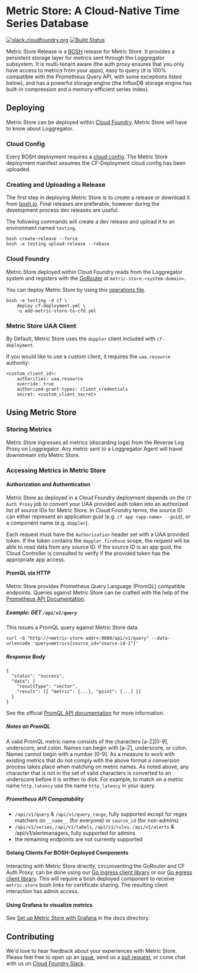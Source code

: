 # Metric Store: A Cloud-Native Time Series Database
[![slack.cloudfoundry.org][slack-badge]][slack-channel] [![Build Status](https://github.com/cloudfoundry/metric-store-release/workflows/Test%20Everything/badge.svg)](https://github.com/cloudfoundry/metric-store-release/actions)

Metric Store Release is a [BOSH][bosh] release for Metric Store. It provides a persistent storage layer for metrics sent through the Loggregator subsystem. It is multi-tenant aware (the auth proxy ensures that you only have access to metrics from your apps), easy to query (it is 100% compatible with the Prometheus Query API, with some exceptions listed below), and has a powerful storage engine (the InfluxDB storage engine has built-in compression and a memory-efficient series index).

## Deploying

Metric Store can be deployed within [Cloud Foundry][cfd]. Metric Store will have to know about Loggregator.

### Cloud Config

Every BOSH deployment requires a [cloud config](https://bosh.io/docs/cloud-config.html). The Metric Store deployment manifest assumes the CF-Deployment cloud config has been uploaded.

### Creating and Uploading a Release

The first step in deploying Metric Store is to create a release or download it from [bosh.io][bosh-io-release]. Final releases are preferable, however during the development process dev releases are useful.

The following commands will create a dev release and upload it to an environment named `testing`.
```
bosh create-release --force
bosh -e testing upload-release --rebase
```

### Cloud Foundry

Metric Store deployed within Cloud Foundry reads from the Loggregator system and registers with the [GoRouter](https://github.com/cloudfoundry/gorouter) at `metric-store.<system-domain>`.

You can deploy Metric Store by using this
[operations file][ops-file].

```
bosh -e testing -d cf \
    deploy cf-deployment.yml \
    -o add-metric-store-to-cfd.yml
```

### Metric Store UAA Client
By Default, Metric Store uses the `doppler` client included with `cf-deployment`.

If you would like to use a custom client, it requires the `uaa.resource` authority:
```
<custom_client_id>:
    authorities: uaa.resource
    override: true
    authorized-grant-types: client_credentials
    secret: <custom_client_secret>
```

## Using Metric Store

### Storing Metrics
Metric Store ingresses all metrics (discarding logs) from the Reverse Log
Proxy on Loggregator. Any metric sent to a Loggregator Agent will travel
downstream into Metric Store.

### Accessing Metrics in Metric Store

#### Authorization and Authentication
Metric Store as deployed in a Cloud Foundry deployment depends on the
`CF Auth Proxy` job to convert your UAA provided auth token into an authorized
list of source IDs for Metric Store. In Cloud Foundry terms, the source ID can either represent an application
guid (e.g. `cf app <app-name> --guid`), or a component name (e.g. `doppler`).

Each request must have the `Authorization` header set with a UAA provided token.
If the token contains the `doppler.firehose` scope, the request will be able
to read data from any source ID.
If the source ID is an app guid, the Cloud Controller is consulted to verify
if the provided token has the appropriate app access.

#### PromQL via HTTP
Metric Store provides Prometheus Query Language (PromQL) compatible endpoints.
Queries against Metric Store can be crafted with the help of the [Prometheus API
Documentation][promql].

##### Example: **GET** `/api/v1/query`

This issues a PromQL query against Metric Store data.

```
curl -G "http://<metric-store-addr>:8080/api/v1/query" --data-urlencode 'query=metrics{source_id="source-id-1"}'
```

##### Response Body
```
{
  "status": "success",
  "data": {
    "resultType": "vector",
    "result": [{ "metric": {...}, "point": [...] }]
  }
}
```
See the official [PromQL API documentation][promql] for more information.

##### Notes on PromQL
A valid PromQL metric name consists of the characters [a-Z][0-9], underscore, and colon. Names can begin with [a-Z], underscore, or colon. Names cannot begin with a number [0-9].
As a measure to work with existing metrics that do not comply with the above format a conversion process takes place when matching on metric names.
As noted above, any character that is not in the set of valid characters is converted to an underscore before it is written to disk. For example, to match on a metric name `http.latency` use the name `http_latency` in your query.

##### Prometheus API Compatability
- `/api/v1/query` & `/api/v1/query_range`, fully supported except for regex
  matchers on `__name__` (for everyone) or `source_id` (for non-admins)
- `/api/v1/series`, `/api/v1/labels`, `/api/v1/rules`, `/api/v1/alerts` &
  /api/v1/alertmanagers, fully supported for admins
- the remaining endpoints are not currently supported

#### Golang Clients For BOSH-Deployed Components
Interacting with Metric Store directly, circumventing the GoRouter and CF Auth
Proxy, can be done using our [Go ingress client library][ingressclient] or our
[Go egress client library][egressclient]. This will require a bosh deployed
component to receive `metric-store` bosh links for certificate sharing. The
resulting client interaction has admin access.

#### Using Grafana to visualize metrics

See [Set up Metric Store with Grafana](/docs/setup-grafana.md) in the docs
directory.

## Contributing

We'd love to hear feedback about your experiences with Metric Store. Please feel free to open up an [issue][issues], send us a [pull request][prs], or come chat with us on [Cloud Foundry Slack][slack-channel].

[slack-badge]:     https://slack.cloudfoundry.org/badge.svg
[slack-channel]:   https://cloudfoundry.slack.com/archives/metric-store
[bosh]:            https://github.com/cloudfoundry/bosh
[cfd]:             https://github.com/cloudfoundry/cf-deployment
[cfd-manifest]:    https://github.com/cloudfoundry/cf-deployment/blob/master/cf-deployment.yml
[ops-file]:        https://github.com/cloudfoundry/metric-store-release/blob/master/manifests/ops-files/add-metric-store-to-cfd.yml
[go-router]:       https://github.com/cloudfoundry/gorouter
[bosh-io-release]: https://bosh.io/releases/github.com/cloudfoundry/metric-store-release?latest
[promql]:          https://prometheus.io/docs/prometheus/latest/querying/api/
[ingressclient]:   https://github.com/cloudfoundry/metric-store-release/tree/develop/src/pkg/ingressclient
[egressclient]:    https://github.com/cloudfoundry/metric-store-release/tree/develop/src/pkg/egressclient
[issues]:          https://github.com/cloudfoundry/metric-store-release/issues
[prs]:             https://github.com/cloudfoundry/metric-store-release/pulls


